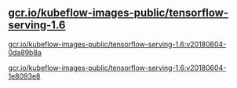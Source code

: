 
[gcr.io/kubeflow-images-public/tensorflow-serving-1.6](https://hub.docker.com/r/anjia0532/kubeflow-images-public.tensorflow-serving-1.6/tags/)
-----


[gcr.io/kubeflow-images-public/tensorflow-serving-1.6:v20180604-0da89b8a](https://hub.docker.com/r/anjia0532/kubeflow-images-public.tensorflow-serving-1.6/tags/)


[gcr.io/kubeflow-images-public/tensorflow-serving-1.6:v20180604-1e8093e8](https://hub.docker.com/r/anjia0532/kubeflow-images-public.tensorflow-serving-1.6/tags/)


